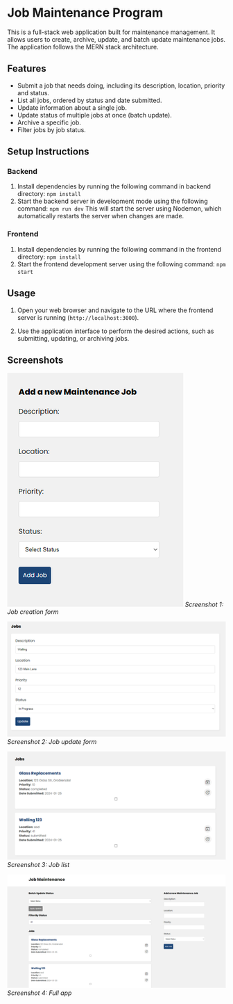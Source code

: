 # Job Maintenance Program

This is a full-stack web application built for maintenance management. It allows users to create, archive, update, and batch update maintenance jobs. The application follows the MERN stack architecture.

## Features

- Submit a job that needs doing, including its description, location, priority and status.
- List all jobs, ordered by status and date submitted.
- Update information about a single job.
- Update status of multiple jobs at once (batch update).
- Archive a specific job.
- Filter jobs by job status.

## Setup Instructions

### Backend

1. Install dependencies by running the following command in backend directory: `npm install`
2. Start the backend server in development mode using the following command: `npm run dev`
This will start the server using Nodemon, which automatically restarts the server when changes are made.

### Frontend

1. Install dependencies by running the following command in the frontend directory: `npm install`
2. Start the frontend development server using the following command: `npm start`

## Usage

1. Open your web browser and navigate to the URL where the frontend server is running (`http://localhost:3000`).

2. Use the application interface to perform the desired actions, such as submitting, updating, or archiving jobs.

## Screenshots

![Screenshot 1](app-screenshots/add-form.png)
*Screenshot 1: Job creation form*

![Screenshot 2](app-screenshots/update-form.png)
*Screenshot 2: Job update form*

![Screenshot 3](app-screenshots/jobs.png)
*Screenshot 3: Job list*

![Screenshot 4](app-screenshots/standard.png)
*Screenshot 4: Full app*